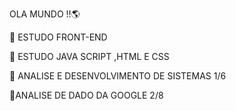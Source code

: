 OLA MUNDO !!:earth_americas:

:bear: ESTUDO FRONT-END

🐼 ESTUDO JAVA SCRIPT ,HTML E CSS

:owl: ANALISE E DESENVOLVIMENTO DE SISTEMAS 1/6

:eagle:ANALISE DE DADO DA GOOGLE 2/8
